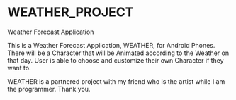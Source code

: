 # WEATHER_PROJECT
Weather Forecast Application

This is a Weather Forecast Application, WEATHER, for Android Phones. There will be a Character that will be Animated according to the Weather
on that day. User is able to choose and customize their own Character if they want to.

WEATHER is a partnered project with my friend who is the artist while I am the programmer. Thank you.
